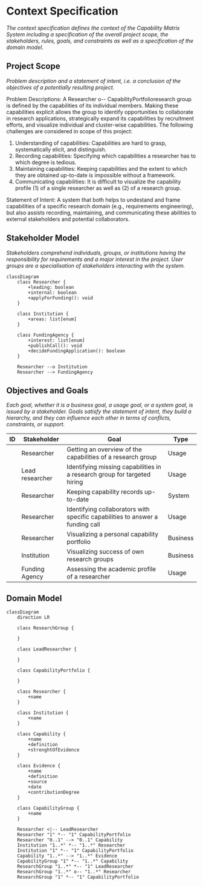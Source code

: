 # Context Specification

_The context specification defines the context of the Capability Matrix System including a specification of the overall project scope, the stakeholders, rules, goals, and constraints as well as a specification of the domain model._

## Project Scope

_Problem description and a statement of intent, i.e. a conclusion of the objectives of a potentially resulting project._

Problem Descriptions: A Researcher o-- CapabilityPortfolioresearch group is defined by the capabilities of its individual members. Making these capabilities explicit allows the group to identify opportunities to collaborate in research applications, strategically expand its capabilities by recruitment efforts, and visualize individual and cluster-wise capabilities. The following challenges are considered in scope of this project:

1. Understanding of capabilities: Capabilities are hard to grasp, systematically elicit, and distinguish.
2. Recording capabilities: Specifying which capabilities a researcher has to which degree is tedious.
3. Maintaining capabilities: Keeping capabilities and the extent to which they are obtained up-to-date is impossible without a framework.
4. Communicating capabilities: It is difficult to visualize the capability profile (1) of a single researcher as well as (2) of a research group.

Statement of Intent: A system that both helps to undestand and frame capabilities of a specific research domain (e.g., requirements engineering), but also assists recording, maintaining, and communicating these abilities to external stakeholders and potential collaborators.

## Stakeholder Model

_Stakeholders comprehend individuals, groups, or institutions having the responsibility for requirements and a major interest in the project. User groups are a specialisation of  stakeholders interacting with the system._

```mermaid
classDiagram
    class Researcher {
        +leading: boolean
        +internal: boolean
        +applyForFunding(): void
    }

    class Institution {
        +areas: list[enum]
    }

    class FundingAgency {
        +interest: list[enum]
        +publishCall(): void
        +decideFundingApplication(): boolean
    }

    Researcher --o Institution
    Researcher --> FundingAgency
```

## Objectives and Goals 

_Each goal, whether it is a business goal, a usage goal, or a system goal, is issued by a stakeholder. Goals satisfy the statement of intent, they build a hierarchy, and they can influence each other in terms of conflicts, constraints, or support._

| ID | Stakeholder | Goal | Type |
|---|---|---|---|
| | Researcher | Getting an overview of the capabilities of a research group | Usage |
| | Lead researcher | Identifying missing capabilities in a research group for targeted hiring | Usage |
| | Researcher | Keeping capability records up-to-date | System |
| | Researcher | Identifying collaborators with specific capabilities to answer a funding call | Usage |
| | Researcher | Visualizing a personal capability portfolio | Business |
| | Institution | Visualizing success of own research groups | Business |
| | Funding Agency | Assessing the academic profile of a researcher | Usage |

## Domain Model

```mermaid
classDiagram
    direction LR

    class ResearchGroup {

    }

    class LeadResearcher {

    }

    class CapabilityPortfolio {

    }

    class Researcher {
        +name
    }

    class Institution {
        +name
    }

    class Capability {
        +name
        +definition
        +strenghtOfEvidence
    }

    class Evidence {
        +name
        +definition
        +source
        +date
        +contributionDegree
    }

    class CapabilityGroup {
        +name
    }

    Researcher <|-- LeadResearcher
    Researcher "1" *-- "1" CapabilityPortfolio
    Researcher "0..1" --> "0..1" Capability
    Institution "1..*" *-- "1..*" Researcher
    Institution "1" *-- "1" CapabilityPortfolio
    Capability "1..*" --> "1..*" Evidence
    CapabilityGroup "1" *-- "1..*" Capability
    ResearchGroup "1..*" *-- "1" LeadResearcher
    ResearchGroup "1..*" o-- "1..*" Researcher
    ResearchGroup "1" *-- "1" CapabilityPortfolio
```
